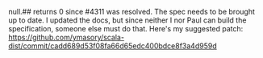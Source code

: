 null.## returns 0 since #4311 was resolved. The spec needs to be brought up to date.
I updated the docs, but since neither I nor Paul can build the specification, someone else must do that. Here's my suggested patch: https://github.com/ymasory/scala-dist/commit/cadd689d53f08fa66d65edc400bdce8f3a4d959d
